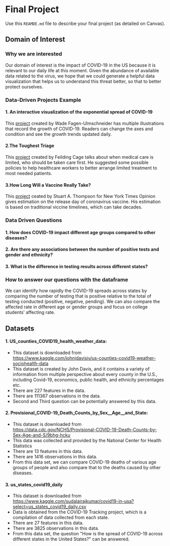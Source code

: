 # Final Project
Use this `REAMDE.md` file to describe your final project (as detailed on Canvas).
## Domain of Interest
### Why we are interested
Our domain of interest is the impact of COVID-19 in the US because it is relevant to our daily life at this moment. Given the abundance of available data related to the virus, we hope that we could generate a helpful data visualization that helps us to understand this threat better, so that to better protect ourselves.

### Data-Driven Projects Example
#### 1. An interactive visualization of the exponential spread of COVID-19
This [project](http://91-divoc.com/pages/covid-visualization/) created by Wade Fagen-Ulmschneider has multiple illustrations that record the growth of COVID-19. Readers can change the axes and condition and see the growth trends updated daily.

#### 2.The Toughest Triage
This [project](https://graphics.reuters.com/HEALTH-CORONAVIRUS/ETHICS/oakpezqllvr/) created by Feilding Cage talks about when medical care is limited, who should be taken care first. He suggested some possible policies to help healthcare workers to better arrange limited treatment to most needed patients.

#### 3.How Long Will a Vaccine Really Take?
This [project](https://www.nytimes.com/interactive/2020/04/30/opinion/coronavirus-covid-vaccine.html) ceated by Stuart A. Thompson for New York Times Opinion gives estimation on the release day of coronavirus vaccine. His estimation is based on traditional viccine timelines, which can take decades.

### Data Driven Questions
#### 1. How does COVID-19 impact different age groups compared to other diseases?
#### 2. Are there any associations between the number of positive tests and gender and ethnicity?
#### 3. What is the difference in testing results across different states?

### How to answer our questions with the dataframe
We can identify how rapidly the COVID-19 spreads across states by comparing the number of testing that is positive relative to the total of testing conducted (positive, negative, pending). We can also compare the affected rate in different age  or gender groups and focus on college students’ affecting rate.


## Datasets
#### 1. US_counties_COVID19_health_weather_data:
- This dataset is downloaded from  https://www.kaggle.com/johnjdavisiv/us-counties-covid19-weather-sociohealth-data
- This dataset is created by John Davis, and it contains a variety of information from multiple perspective about every county in the U.S., including Covid-19, economics, public health, and ethnicity percentages etc.
- There are 227 features in the data.
- There are 111367 observations in the data.
- Second and Third question can be potentially answered by this data.

#### 2. Provisional_COVID-19_Death_Counts_by_Sex__Age__and_State:
- This dataset is downloaded from https://data.cdc.gov/NCHS/Provisional-COVID-19-Death-Counts-by-Sex-Age-and-S/9bhg-hcku
- This data was collected and provided by the National Center for Health Statistics
- There are 13 features in this data.
- There are 1416 observations in this data.
- From this data set, we can compare COVID-19 deaths of various age groups of people and also compare that to the deaths caused by other diseases.

#### 3. us_states_covid19_daily
- This dataset is downloaded from https://www.kaggle.com/sudalairajkumar/covid19-in-usa?select=us_states_covid19_daily.csv
- Data is obtained from the COVID-19 Tracking project, which is a compilation of data collected from each state.
- There are 27 features in this data.
- There are 3825 observations in this data.
- From this data set, the question "How is the spread of COVID-19 across different states in the United States?" can be answered.
